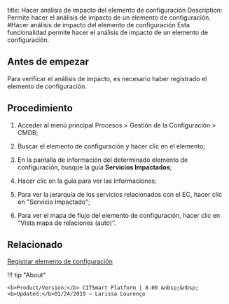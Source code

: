 title: Hacer análisis de impacto del elemento de configuración
Description: Permite hacer el análisis de impacto de un elemento de configuración. 
#Hacer análisis de impacto del elemento de configuración
Esta funcionalidad permite hacer el análisis de impacto de un elemento de configuración.

Antes de empezar
----------------

Para verificar el análisis de impacto, es necesario haber registrado el elemento
de configuración.

Procedimiento
-------------

1.  Acceder al menú principal Procesos \> Gestión de la Configuración \> CMDB;

2.  Buscar el elemento de configuración y hacer clic en el elemento;

3.  En la pantalla de información del determinado elemento de configuración,
    busque la guía **Servicios Impactados**;

4.  Hacer clic en la guía para ver las informaciones;

5.  Para ver la jerarquía de los servicios relacionados con el EC, hacer clic en
    "Servicio Impactado";

6.  Para ver el mapa de flujo del elemento de configuración, hacer clic en
    “Vista mapa de relaciones (auto)”.

Relacionado
----------------

[Registrar elemento de configuración](/es-es/citsmart-platform-8/processes/configuration/use/register-CI.html)

!!! tip "About"

    <b>Product/Version:</b> CITSmart Platform | 8.00 &nbsp;&nbsp;
    <b>Updated:</b>01/24/2019 – Larissa Lourenço
